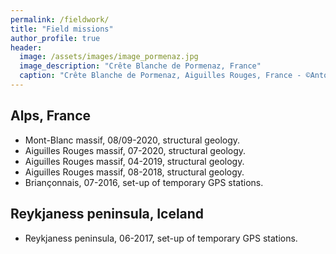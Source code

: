 ```yaml
---
permalink: /fieldwork/
title: "Field missions"
author_profile: true
header:
  image: /assets/images/image_pormenaz.jpg
  image_description: "Crête Blanche de Pormenaz, France"
  caption: "Crête Blanche de Pormenaz, Aiguilles Rouges, France - ©Antoine Mercier"
---
```


## Alps, France
* Mont-Blanc massif, 08/09-2020, structural geology.
* Aiguilles Rouges massif, 07-2020, structural geology.
* Aiguilles Rouges massif, 04-2019, structural geology.
* Aiguilles Rouges massif, 08-2018, structural geology.
* Briançonnais, 07-2016, set-up of temporary GPS stations.

## Reykjaness peninsula, Iceland
* Reykjaness peninsula, 06-2017, set-up of temporary GPS stations. 
